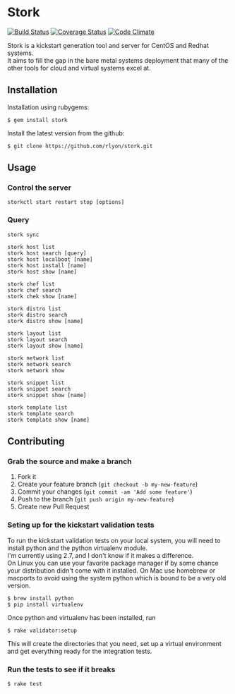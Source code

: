 # Stork
[![Build Status](https://travis-ci.org/rlyon/stork.png?branch=master)](https://travis-ci.org/rlyon/stork)
[![Coverage Status](https://coveralls.io/repos/rlyon/stork/badge.png)](https://coveralls.io/r/rlyon/stork)
[![Code Climate](https://codeclimate.com/github/rlyon/stork.png)](https://codeclimate.com/github/rlyon/stork)

Stork is a kickstart generation tool and server for CentOS and Redhat systems.  
It aims to fill the gap in the bare metal systems deployment that many of the other tools for cloud and virtual systems excel at.

## Installation

Installation using rubygems:

    $ gem install stork

Install the latest version from the github:

    $ git clone https://github.com/rlyon/stork.git

## Usage

### Control the server
    storkctl start restart stop [options]

### Query
    stork sync

    stork host list
    stork host search [query]
    stork host localboot [name]
    stork host install [name]
    stork host show [name]

    stork chef list
    stork chef search
    stork chek show [name]

    stork distro list
    stork distro search
    stork distro show [name]

    stork layout list
    stork layout search
    stork layout show [name] 

    stork network list
    stork network search
    stork network show

    stork snippet list
    stork snippet search
    stork snippet show [name]

    stork template list
    stork template search
    stork template show [name]

## Contributing

### Grab the source and make a branch

1. Fork it
2. Create your feature branch (`git checkout -b my-new-feature`)
3. Commit your changes (`git commit -am 'Add some feature'`)
4. Push to the branch (`git push origin my-new-feature`)
5. Create new Pull Request

### Seting up for the kickstart validation tests

To run the kickstart validation tests on your local system, you
will need to install python and the python virtualenv module.  
I'm currently using 2.7, and I don't know if it makes a difference.  
On Linux you can use your favorite package manager if by some chance 
your distribution didn't come with it installed.  On Mac use homebrew 
or macports to avoid using the system python which is bound to be 
a very old version.

    $ brew install python
    $ pip install virtualenv

Once python and virtualenv has been installed, run

    $ rake validator:setup

This will create the directories that you need, set up a virtual
environment and get everything ready for the integration tests.

### Run the tests to see if it breaks

    $ rake test
